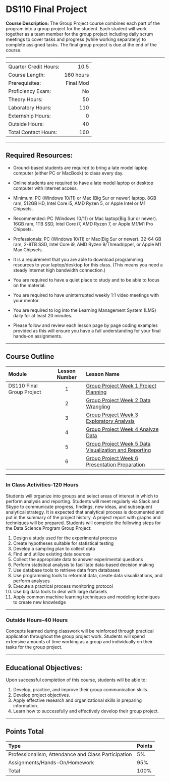 # DS110 Final Project

**Course Description:** The Group Project course combines each part of the program into a group project for the student.  Each student will work together as a team member for the group project including daily scrum meetings to cover tasks and progress (while working separately) to complete assigned tasks. The final group project is due at the end of the course.  

<hr style="border: 0; height: 1px; background-image: linear-gradient(to right, rgba(0, 0, 0, 0), rgba(0, 0, 0, 0.75), rgba(0, 0, 0, 0));"/>

|                     |    |
|:---                 |---:|
|Quarter Credit Hours:|10.5|
|Course Length:       |160 hours|
|Prerequisites:       |Final Mod|
|Proficiency Exam:    |No|
|Theory Hours: 	      |50|
|Laboratory Hours:	  |110|
|Externship Hours:	  |0 |
|Outside Hours:	      |40|
|Total Contact Hours: |160|

<hr style="border: 0; height: 1px; background-image: linear-gradient(to right, rgba(0, 0, 0, 0), rgba(0, 0, 0, 0.75), rgba(0, 0, 0, 0));"/>

## Required Resources: 
- Ground-based students are required to bring a late model laptop computer (either PC or MacBook) to class every day.  

- Online students are required to have a late model laptop or desktop computer with internet access.  

- Minimum: PC (Windows 10/11) or Mac (Big Sur or newer) laptop. 8GB ram, 512GB HD, Intel Core i5,  AMD Ryzen 5, or Apple Intel or M1 Chipsets.

- Recommended: PC (Windows 10/11) or Mac laptop(Big Sur or newer). 16GB ram, 1TB SSD, Intel Core i7, AMD Ryzen 7, or Apple M1/M1 Pro Chipsets.

- Professionals: PC (Windows 10/11) or Mac(Big Sur or newer). 32-64 GB ram, 2-8TB SSD, Intel Core i9, AMD Ryzen 9/Threadripper, or Apple M1 Max Chipsets.

- It is a requirement that you are able to download programming resources to your laptop/desktop for this class. (This means you need a steady internet high bandwidth connection.)

- You are required to have a quiet place to study and to be able to focus on the material.

- You are required to have uninterrupted weekly 1:1 video meetings with your mentor.

- You are required to log into the Learning Management System (LMS) daily for at least 20 minutes.

- Please follow and review each lesson page by page coding examples provided as this will ensure you have a full understanding for your final hands-on assignments.

<hr style="border: 0; height: 1px; background-image: linear-gradient(to right, rgba(0, 0, 0, 0), rgba(0, 0, 0, 0.75), rgba(0, 0, 0, 0));"/>

## Course Outline

|Module                 |Lesson Number|Lesson Name|
|:---                   |:---:        |:---       |
|DS110 Final Group Project |1   | [Group Project Week 1  Project Planning](DS110L1.ipynb)  |
|                       |2   | [Group Project Week 2 Data Wrangling](DS110L2.ipynb)                |
|                       |3   | [Group Project Week 3 Exploratory Analysis](DS110L3.ipynb)              |
|                       |4   | [Group Project Week 4 Analyze Data](DS110L4.ipynb)|
|                       |5   | [Group Project Week 5 Data Visualization and Reporting](DS110L5.ipynb)      |
|                       |6   | [Group Project Week 6 Presentation Preparation](DS110L6.ipynb)        |  

<hr style="border: 0; height: 1px; background-image: linear-gradient(to right, rgba(0, 0, 0, 0), rgba(0, 0, 0, 0.75), rgba(0, 0, 0, 0));"/>

### In Class Activities-120 Hours

Students will organize into groups and select areas of interest in which to perform analysis and reporting.
Students will meet regularly via Slack and Skype to communicate progress, findings, new ideas, and subsequent analytical strategy.
It is expected that analytical process is documented and put in the summary of the project history. A project report with graphs and techniques will be prepared.
Students will complete the following steps for the Data Science Program Group Project:

1.	Design a study used for the experimental process
2.	Create hypotheses suitable for statistical testing
3.	Develop a sampling plan to collect data
4.	Find and utilize existing data sources
5.	Collect the appropriate data to answer experimental questions
6.	Perform statistical analysis to facilitate data-based decision making
7.	Use database tools to retrieve data from databases
8.	Use programming tools to reformat data, create data visualizations, and perform analyses
9.	Execute a practical process monitoring protocol
10.	Use big data tools to deal with large datasets
11.	Apply common machine learning techniques and modeling techniques to create new knowledge

<hr style="border: 0; height: 1px; background-image: linear-gradient(to right, rgba(0, 0, 0, 0), rgba(0, 0, 0, 0.75), rgba(0, 0, 0, 0));"/>

### Outside Hours-40 Hours

Concepts learned during classwork will be reinforced through practical application throughout the group project work.
Students will spend extensive amounts of time working as a group and individually on their tasks for the group project.


<hr style="border: 0; height: 1px; background-image: linear-gradient(to right, rgba(0, 0, 0, 0), rgba(0, 0, 0, 0.75), rgba(0, 0, 0, 0));"/>

## Educational Objectives:
Upon successful completion of this course, students will be able to: 

1.	Develop, practice, and improve their group communication skills.
2.	Develop project objectives.
3.	Apply effective research and organizational skills in preparing information.
4.	Learn how to successfully and effectively develop their group project.

<hr style="border: 0; height: 1px; background-image: linear-gradient(to right, rgba(0, 0, 0, 0), rgba(0, 0, 0, 0.75), rgba(0, 0, 0, 0));"/>

## Points Total 
|Type | Points |
|:-- |:--|
|Professionalism, Attendance and Class Participation|   5%|
|Assignments/Hands-On/Homework |  95%|
|Total	| 100% |
